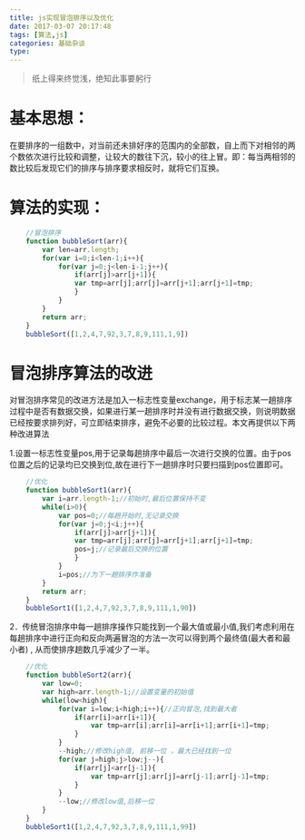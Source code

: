 ```yaml
---
title: js实现冒泡排序以及优化
date: 2017-03-07 20:17:48
tags: [算法,js]
categories: 基础杂谈
type:
---
```

>纸上得来终觉浅，绝知此事要躬行

# 基本思想： #
在要排序的一组数中，对当前还未排好序的范围内的全部数，自上而下对相邻的两个数依次进行比较和调整，让较大的数往下沉，较小的往上冒。即：每当两相邻的数比较后发现它们的排序与排序要求相反时，就将它们互换。
# 算法的实现： #
```js
	//冒泡排序
	function bubbleSort(arr){
		var len=arr.length;
		for(var i=0;i<len-1;i++){
			for(var j=0;j<len-i-1;j++){
				if(arr[j]>arr[j+1]){
				var tmp=arr[j];arr[j]=arr[j+1];arr[j+1]=tmp;
				}
			}
		}
		return arr;
	}
	bubbleSort([1,2,4,7,92,3,7,8,9,111,1,9])
```
<!--more-->
# 冒泡排序算法的改进 #
对冒泡排序常见的改进方法是加入一标志性变量exchange，用于标志某一趟排序过程中是否有数据交换，如果进行某一趟排序时并没有进行数据交换，则说明数据已经按要求排列好，可立即结束排序，避免不必要的比较过程。本文再提供以下两种改进算法

1.设置一标志性变量pos,用于记录每趟排序中最后一次进行交换的位置。由于pos位置之后的记录均已交换到位,故在进行下一趟排序时只要扫描到pos位置即可。
```js
	//优化
	function bubbleSort1(arr){
		var i=arr.length-1;//初始时,最后位置保持不变  
		while(i>0){
			var pos=0;//每趟开始时,无记录交换
			for(var j=0;j<i;j++){
				if(arr[j]>arr[j+1]){
				var tmp=arr[j];arr[j]=arr[j+1];arr[j+1]=tmp;
				pos=j;//记录最后交换的位置  
				}			
			}
			i=pos;//为下一趟排序作准备
		}
		return arr;
	}
	bubbleSort1([1,2,4,7,92,3,7,8,9,111,1,90])

```
2．传统冒泡排序中每一趟排序操作只能找到一个最大值或最小值,我们考虑利用在每趟排序中进行正向和反向两遍冒泡的方法一次可以得到两个最终值(最大者和最小者) , 从而使排序趟数几乎减少了一半。
```js
	//优化
	function bubbleSort2(arr){
		var low=0;
		var high=arr.length-1;//设置变量的初始值 
		while(low<high){
			for(var i=low;i<high;i++){//正向冒泡,找到最大者  
				if(arr[i]>arr[i+1]){
					var tmp=arr[i];arr[i]=arr[i+1];arr[i+1]=tmp;				
				}
			}
			--high;//修改high值, 前移一位 ，最大已经找到一位
			for(var j=high;j>low;j--){
				if(arr[j]<arr[j-1]){
					var tmp=arr[j];arr[j]=arr[j-1];arr[j-1]=tmp;			
				}
			}
			--low;//修改low值,后移一位
		}
	}
	bubbleSort1([1,2,4,7,92,3,7,8,9,111,1,99])
```